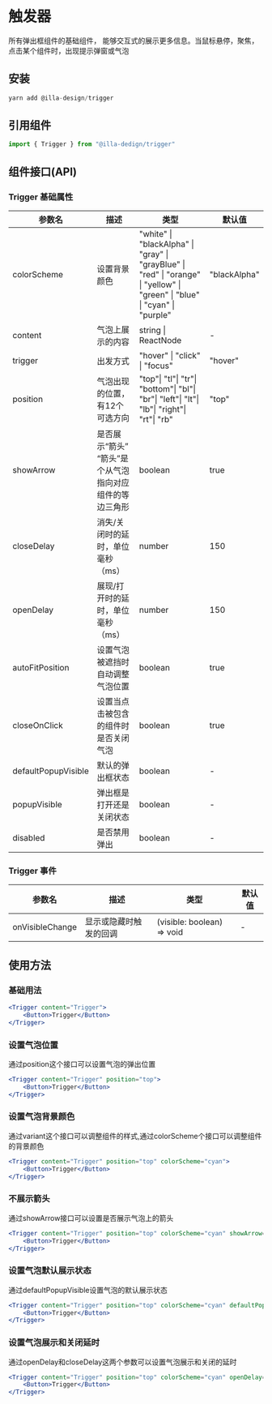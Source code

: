 # 触发器

所有弹出框组件的基础组件， 能够交互式的展示更多信息。当鼠标悬停，聚焦，点击某个组件时，出现提示弹窗或气泡

## 安装

```jsx
yarn add @illa-design/trigger
```

## 引用组件

```jsx
import { Trigger } from "@illa-dedign/trigger"
```

## 组件接口(API)

### Trigger 基础属性

| 参数名              | 描述                                                    | 类型                                                         | 默认值       |
| ------------------- | ------------------------------------------------------- | ------------------------------------------------------------ | ------------ |
| colorScheme         | 设置背景颜色                                            | "white" \| "blackAlpha" \| "gray" \| "grayBlue" \| "red" \| "orange" \| "yellow" \| "green" \| "blue"  \| "cyan" \| "purple" | "blackAlpha" |
| content             | 气泡上展示的内容                                        | string \| ReactNode                                          | -            |
| trigger             | 出发方式                                                | "hover" \| "click" \| "focus"                                | "hover"      |
| position            | 气泡出现的位置，有12个可选方向                          | "top"\| "tl"\| "tr"\| "bottom"\| "bl"\| "br"\| "left"\| "lt"\| "lb"\| "right"\| "rt"\| "rb" | "top"        |
| showArrow           | 是否展示“箭头” “箭头”是个从气泡指向对应组件的等边三角形 | boolean                                                      | true         |
| closeDelay          | 消失/关闭时的延时，单位毫秒（ms）                       | number                                                       | 150          |
| openDelay           | 展现/打开时的延时，单位毫秒（ms）                       | number                                                       | 150          |
| autoFitPosition     | 设置气泡被遮挡时自动调整气泡位置                        | boolean                                                      | true         |
| closeOnClick        | 设置当点击被包含的组件时是否关闭气泡                    | boolean                                                      | true         |
| defaultPopupVisible | 默认的弹出框状态                                        | boolean                                                      | -            |
| popupVisible        | 弹出框是打开还是关闭状态                                | boolean                                                      | -            |
| disabled            | 是否禁用弹出                                            | boolean                                                      | -            |

### Trigger 事件

| 参数名          | 描述                   | 类型                       | 默认值 |
| --------------- | ---------------------- | -------------------------- | ------ |
| onVisibleChange | 显示或隐藏时触发的回调 | (visible: boolean) => void | -      |



## 使用方法

### 基础用法

```jsx
<Trigger content="Trigger">
	<Button>Trigger</Button>
</Trigger>
```

### 设置气泡位置

通过position这个接口可以设置气泡的弹出位置

```jsx
<Trigger content="Trigger" position="top">
	<Button>Trigger</Button>
</Trigger>
```

### 设置气泡背景颜色

通过variant这个接口可以调整组件的样式,通过colorScheme个接口可以调整组件的背景颜色

```jsx
<Trigger content="Trigger" position="top" colorScheme="cyan">
	<Button>Trigger</Button>
</Trigger>
```

### 不展示箭头

通过showArrow接口可以设置是否展示气泡上的箭头

```jsx
<Trigger content="Trigger" position="top" colorScheme="cyan" showArrow={false}>
	<Button>Trigger</Button>
</Trigger>
```

### 设置气泡默认展示状态

通过defaultPopupVisible设置气泡的默认展示状态

```jsx
<Trigger content="Trigger" position="top" colorScheme="cyan" defaultPopupVisible>
	<Button>Trigger</Button>
</Trigger>
```

### 设置气泡展示和关闭延时

通过openDelay和closeDelay这两个参数可以设置气泡展示和关闭的延时

```jsx
<Trigger content="Trigger" position="top" colorScheme="cyan" openDelay={1000} closeDelay={1000}>
	<Button>Trigger</Button>
</Trigger>
```

